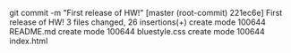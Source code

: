 git commit -m "First release of HW!"
[master (root-commit) 221ec6e] First release of HW!
 3 files changed, 26 insertions(+)
 create mode 100644 README.md
 create mode 100644 bluestyle.css
 create mode 100644 index.html
